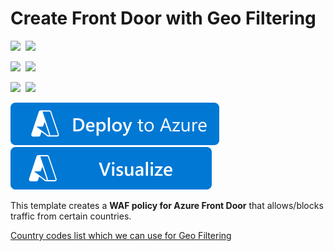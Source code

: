 # Create Front Door with Geo Filtering 

<IMG SRC="https://azurequickstartsservice.blob.core.windows.net/badges/101-front-door-geo-filtering/PublicLastTestDate.svg" />&nbsp;
<IMG SRC="https://azurequickstartsservice.blob.core.windows.net/badges/101-front-door-geo-filtering/PublicDeployment.svg" />&nbsp;

<IMG SRC="https://azurequickstartsservice.blob.core.windows.net/badges/101-front-door-geo-filtering/FairfaxLastTestDate.svg" />&nbsp;
<IMG SRC="https://azurequickstartsservice.blob.core.windows.net/badges/101-front-door-geo-filtering/FairfaxDeployment.svg" />&nbsp;

<IMG SRC="https://azurequickstartsservice.blob.core.windows.net/badges/101-front-door-geo-filtering/BestPracticeResult.svg" />&nbsp;
<IMG SRC="https://azurequickstartsservice.blob.core.windows.net/badges/101-front-door-geo-filtering/CredScanResult.svg" />&nbsp;

<a href="https://portal.azure.com/#create/Microsoft.Template/uri/https%3A%2F%2Fraw.githubusercontent.com%2FAzure%2Fazure-quickstart-templates%2Fmaster%2F101-front-door-geo-filtering%2Fazuredeploy.json" target="_blank">
    <img src="https://raw.githubusercontent.com/Azure/azure-quickstart-templates/master/1-CONTRIBUTION-GUIDE/images/deploytoazure.svg"/>
</a>
<a href="http://armviz.io/#/?load=https%3A%2F%2Fraw.githubusercontent.com%2FAzure%2Fazure-quickstart-templates%2Fmaster%2F101-front-door-geo-filtering%2Fazuredeploy.json" target="_blank">
<img src="https://raw.githubusercontent.com/Azure/azure-quickstart-templates/master/1-CONTRIBUTION-GUIDE/images/visualizebutton.svg"/>
</a>

This template creates a **WAF policy for Azure Front Door** that allows/blocks traffic from certain countries.

[Country codes list which we can use for Geo Filtering](https://msdn.microsoft.com/library/mt761717.aspx)

